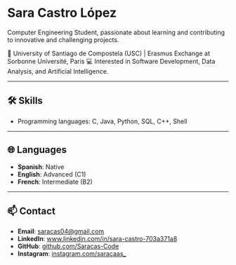 # Sara Castro López

Computer Engineering Student, passionate about learning and contributing to innovative and challenging projects.

📍 University of Santiago de Compostela (USC) | Erasmus Exchange at Sorbonne Université, Paris
💻 Interested in Software Development, Data Analysis, and Artificial Intelligence.

---

## 🛠️ Skills
- Programming languages: C, Java, Python, SQL, C++, Shell

---

## 🌐 Languages
- **Spanish**: Native
- **English**: Advanced (C1)
- **French**: Intermediate (B2)

---

## 📫 Contact
- **Email**: saracas04@gmail.com
- **LinkedIn**: www.linkedin.com/in/sara-castro-703a371a8
- **GitHub**: [github.com/Saracas-Code](https://github.com/Saracas-Code)
- **Instagram**: [instagram.com/saracaas_](https://www.instagram.com/saracaas_)
